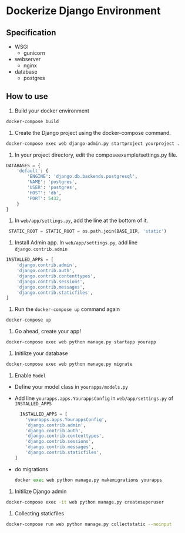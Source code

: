 # Dockerize Django Environment

## Specification

* WSGI
  * gunicorn
* webserver
    * nginx
* database
    * postgres

## How to use

1. Build your docker environment

  ```sh
  docker-compose build
  ```

1. Create the Django project using the docker-compose command.

  ```sh
  docker-compose exec web django-admin.py startproject yourproject .
  ```

1. In your project directory, edit the composeexample/settings.py file.

  ```python
  DATABASES = {
      'default': {
          'ENGINE': 'django.db.backends.postgresql',
          'NAME': 'postgres',
          'USER': 'postgres',
          'HOST': 'db',
          'PORT': 5432,
      }
  }
  ```

1. In `web/app/settings.py`, add the line at the bottom of it.

  ```python
   STATIC_ROOT = STATIC_ROOT = os.path.join(BASE_DIR, 'static')
  ```

1. Install Admin app. In `web/app/settings.py`, add line `django.contrib.admin`

  ```python
  INSTALLED_APPS = [
      'django.contrib.admin',
      'django.contrib.auth',
      'django.contrib.contenttypes',
      'django.contrib.sessions',
      'django.contrib.messages',
      'django.contrib.staticfiles',
  ]
  ```

1. Run the `docker-compose up` command again

  ```sh
  docker-compose up
  ```

1. Go ahead, create your app!

  ```sh
  docker-compose exec web python manage.py startapp yourapp
  ```

1. Initilize your database

  ```sh
  docker-compose exec web python manage.py migrate
  ```

1. Enable `Model`

  - Define your model class in `yourapps/models.py`
  - Add line `yourapps.apps.YourappsConfig` in `web/app/settings.py` of `INSTALLED_APPS`

    ```python
      INSTALLED_APPS = [
        'yourapps.apps.YourappsConfig',
        'django.contrib.admin',
        'django.contrib.auth',
        'django.contrib.contenttypes',
        'django.contrib.sessions',
        'django.contrib.messages',
        'django.contrib.staticfiles',
    ]
    ```
  - do migrations
    ```python
    docker exec web python manage.py makemigrations yourapps
    ```

1. Initilize Django admin

  ```sh
  docker-compose exec -it web python manage.py createsuperuser
  ```

1. Collecting staticfiles

  ```sh
  docker-compose run web python manage.py collectstatic --noinput
  ```
